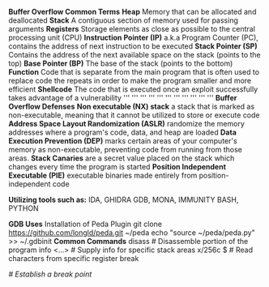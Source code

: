 **Buffer Overflow Common Terms**
**Heap**
Memory that can be allocated and deallocated
**Stack**
A contiguous section of memory used for passing arguments
**Registers**
Storage elements as close as possible to the central processing unit (CPU)
**Instruction Pointer (IP)**
a.k.a Program Counter (PC), contains the address of next instruction to be executed
**Stack Pointer (SP)**
Contains the address of the next available space on the stack (points to the top)
**Base Pointer (BP)**
The base of the stack  (points to the bottom)
**Function**
Code that is separate from the main program that is often used to replace code the repeats in order to make the program smaller and more efficient
**Shellcode**
The code that is executed once an exploit successfully takes advantage of a vulnerability
''' ''' ''' ''' ''' ''' ''' ''' ''' ''' '''
**Buffer Overflow Defenses**
    **Non executable (NX) stack**
      a stack that is marked as non-executable, meaning that it cannot be utilized to store or execute code
    **Address Space Layout Randomization (ASLR)**
      randomize the memory addresses where a program's code, data, and heap are loaded
    **Data Execution Prevention (DEP)**
      marks certain areas of your computer's memory as non-executable, preventing code from running from those areas.
    **Stack Canaries**
      are a secret value placed on the stack which changes every time the program is started
    **Position Independent Executable (PIE)**
      executable binaries made entirely from position-independent code

**Utilizing tools such as:**
    IDA, GHIDRA
    GDB, MONA, IMMUNITY
    BASH, PYTHON

**GDB Uses**
Installation of Peda Plugin
git clone https://github.com/longld/peda.git ~/peda
echo "source ~/peda/peda.py" >> ~/.gdbinit
**Common Commands**
disass <FUNCTION>   #   Disassemble portion of the program
info <...>  #   Supply info for specific stack areas
x/256c $<REGISTER>  #   Read characters from specific register
break <address>  #   Establish a break point


























































































